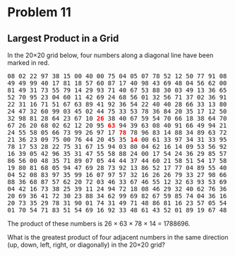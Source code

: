 # Problem 11
## Largest Product in a Grid

In the 20×20 grid below, four numbers along a diagonal line have been marked in red.

<span style="font-family: monospace">
08 02 22 97 38 15 00 40 00 75 04 05 07 78 52 12 50 77 91 08
49 49 99 40 17 81 18 57 60 87 17 40 98 43 69 48 04 56 62 00
81 49 31 73 55 79 14 29 93 71 40 67 53 88 30 03 49 13 36 65
52 70 95 23 04 60 11 42 69 24 68 56 01 32 56 71 37 02 36 91
22 31 16 71 51 67 63 89 41 92 36 54 22 40 40 28 66 33 13 80
24 47 32 60 99 03 45 02 44 75 33 53 78 36 84 20 35 17 12 50
32 98 81 28 64 23 67 10 <span style="color:#ff0000;"><b>26</b></span> 38 40 67 59 54 70 66 18 38 64 70
67 26 20 68 02 62 12 20 95 <span style="color:#ff0000;"><b>63</b></span> 94 39 63 08 40 91 66 49 94 21
24 55 58 05 66 73 99 26 97 17 <span style="color:#ff0000;"><b>78</b></span> 78 96 83 14 88 34 89 63 72
21 36 23 09 75 00 76 44 20 45 35 <span style="color:#ff0000;"><b>14</b></span> 00 61 33 97 34 31 33 95
78 17 53 28 22 75 31 67 15 94 03 80 04 62 16 14 09 53 56 92
16 39 05 42 96 35 31 47 55 58 88 24 00 17 54 24 36 29 85 57
86 56 00 48 35 71 89 07 05 44 44 37 44 60 21 58 51 54 17 58
19 80 81 68 05 94 47 69 28 73 92 13 86 52 17 77 04 89 55 40
04 52 08 83 97 35 99 16 07 97 57 32 16 26 26 79 33 27 98 66
88 36 68 87 57 62 20 72 03 46 33 67 46 55 12 32 63 93 53 69
04 42 16 73 38 25 39 11 24 94 72 18 08 46 29 32 40 62 76 36
20 69 36 41 72 30 23 88 34 62 99 69 82 67 59 85 74 04 36 16
20 73 35 29 78 31 90 01 74 31 49 71 48 86 81 16 23 57 05 54
01 70 54 71 83 51 54 69 16 92 33 48 61 43 52 01 89 19 67 48
</span>


The product of these numbers is 26 × 63 × 78 × 14 = 1788696.

What is the greatest product of four adjacent numbers in the same direction (up, down, left, right, or diagonally) in the 20×20 grid?
